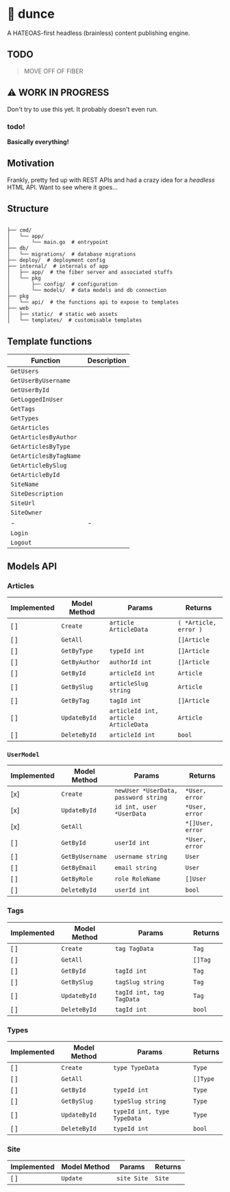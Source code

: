 # 🧠 dunce

A HATEOAS-first headless (brainless) content publishing engine.

## TODO

> MOVE OFF OF FIBER

## ⚠️ WORK IN PROGRESS

Don't try to use this yet. It probably doesn't even run.

### todo!

**Basically everything!**

## Motivation

Frankly, pretty fed up with REST APIs and had a crazy idea for a _headless_ HTML API. Want to see where it goes...

## Structure

```

├── cmd/
│   └── app/
│       └── main.go  # entrypoint
├── db/
│   └── migrations/  # database migrations
├── deploy/  # deployment config
├── internal/  # internals of app
│   ├── app/  # the fiber server and associated stuffs
│   └── pkg
│       ├── config/  # configuration
│       └── models/  # data models and db connection
├── pkg
│   └── api/  # the functions api to expose to templates
├── web
│   ├── static/  # static web assets
│   └── templates/  # customisable templates

```

## Template functions

| Function               | Description |
| ---------------------- | ----------- |
| `GetUsers`             |             |
| `GetUserByUsername`    |             |
| `GetUserById`          |             |
| `GetLoggedInUser`      |             |
| `GetTags`              |             |
| `GetTypes`             |             |
| `GetArticles`          |             |
| `GetArticlesByAuthor`  |             |
| `GetArticlesByType`    |             |
| `GetArticlesByTagName` |             |
| `GetArticleBySlug`     |             |
| `GetArticleById`       |             |
| `SiteName`             |             |
| `SiteDescription`      |             |
| `SiteUrl`              |             |
| `SiteOwner`            |             |
| -                      | -           |
| `Login`                |             |
| `Logout`               |             |

## Models API

### Articles

| Implemented | Model Method  | Params                               | Returns               |
| ----------- | ------------- | ------------------------------------ | --------------------- |
| [ ]         | `Create`      | `article ArticleData`                | `( *Article, error )` |
| [ ]         | `GetAll`      |                                      | `[]Article`           |
| [ ]         | `GetByType`   | `typeId int`                         | `[]Article`           |
| [ ]         | `GetByAuthor` | `authorId int`                       | `[]Article`           |
| [ ]         | `GetById`     | `articleId int`                      | `Article`             |
| [ ]         | `GetBySlug`   | `articleSlug string`                 | `Article`             |
| [ ]         | `GetByTag`    | `tagId int`                          | `[]Article`           |
| [ ]         | `UpdateById`  | `articleId int, article ArticleData` | `Article`             |
| [ ]         | `DeleteById`  | `articleId int`                      | `bool`                |

### `UserModel`

| Implemented | Model Method    | Params                               | Returns          |
| ----------- | --------------- | ------------------------------------ | ---------------- |
| [x]         | `Create`        | `newUser *UserData, password string` | `*User, error`   |
| [x]         | `UpdateById`    | `id int, user *UserData`             | `*User, error`   |
| [x]         | `GetAll`        |                                      | `*[]User, error` |
| [ ]         | `GetById`       | `userId int`                         | `*User, error`   |
| [ ]         | `GetByUsername` | `username string`                    | `User`           |
| [ ]         | `GetByEmail`    | `email string`                       | `User`           |
| [ ]         | `GetByRole`     | `role RoleName`                      | `[]User`         |
| [ ]         | `DeleteById`    | `userId int`                         | `bool`           |

### Tags

| Implemented | Model Method | Params                   | Returns |
| ----------- | ------------ | ------------------------ | ------- |
| [ ]         | `Create`     | `tag TagData`            | `Tag`   |
| [ ]         | `GetAll`     |                          | `[]Tag` |
| [ ]         | `GetById`    | `tagId int`              | `Tag`   |
| [ ]         | `GetBySlug`  | `tagSlug string`         | `Tag`   |
| [ ]         | `UpdateById` | `tagId int, tag TagData` | `Tag`   |
| [ ]         | `DeleteById` | `tagId int`              | `bool`  |

### Types

| Implemented | Model Method | Params                      | Returns  |
| ----------- | ------------ | --------------------------- | -------- |
| [ ]         | `Create`     | `type TypeData`             | `Type`   |
| [ ]         | `GetAll`     |                             | `[]Type` |
| [ ]         | `GetById`    | `typeId int`                | `Type`   |
| [ ]         | `GetBySlug`  | `typeSlug string`           | `Type`   |
| [ ]         | `UpdateById` | `typeId int, type TypeData` | `Type`   |
| [ ]         | `DeleteById` | `typeId int`                | `bool`   |

### Site

| Implemented | Model Method | Params      | Returns |
| ----------- | ------------ | ----------- | ------- |
| [ ]         | `Update`     | `site Site` | `Site`  |
